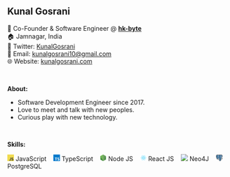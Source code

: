 ## **Kunal Gosrani**

💼 Co-Founder & Software Engineer @ [**hk-byte**](https://hkbyte.com/)<br>
🏠 Jamnagar, India<br>
🐤 Twitter: [KunalGosrani](https://twitter.com/KunalGosrani)<br>
📧 Email: [kunalgosrani10@gmail.com](mailto:kunalgosrani10@gmail.com)<br>
🌐 Website: [kunalgosrani.com](https://kunalgosrani.com)<br>

<br>

**About:**

- Software Development Engineer since 2017.
- Love to meet and talk with new peoples.
- Curious play with new technology.

<br>

**Skills:**<br>

<img height="15" src="https://raw.githubusercontent.com/github/explore/80688e429a7d4ef2fca1e82350fe8e3517d3494d/topics/javascript/javascript.png"> JavaScript &nbsp;&nbsp;
<img height="15" src="https://raw.githubusercontent.com/github/explore/80688e429a7d4ef2fca1e82350fe8e3517d3494d/topics/typescript/typescript.png"> TypeScript &nbsp;&nbsp;
<img height="15" src="https://raw.githubusercontent.com/github/explore/80688e429a7d4ef2fca1e82350fe8e3517d3494d/topics/nodejs/nodejs.png"> Node JS &nbsp;&nbsp;
<img height="15" src="https://raw.githubusercontent.com/github/explore/80688e429a7d4ef2fca1e82350fe8e3517d3494d/topics/react/react.png"> React JS &nbsp;&nbsp;
<img height="15" src="https://www.vectorlogo.zone/logos/neo4j/neo4j-icon.svg"> Neo4J &nbsp;&nbsp;
<img height="15" src="https://raw.githubusercontent.com/github/explore/80688e429a7d4ef2fca1e82350fe8e3517d3494d/topics/postgresql/postgresql.png"> PostgreSQL &nbsp;&nbsp;
